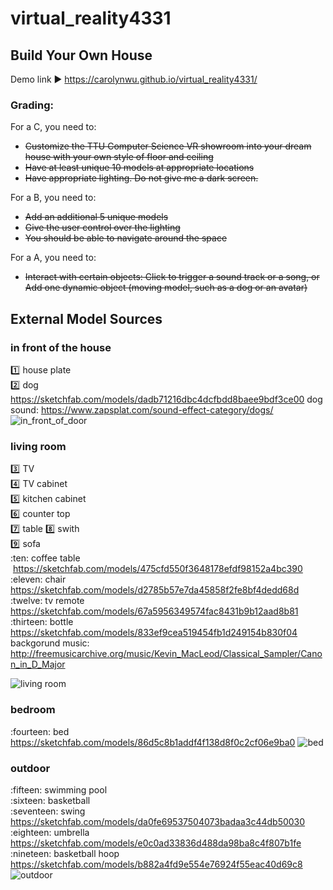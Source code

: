 # virtual_reality4331

## Build Your Own House


Demo link :arrow_forward: https://carolynwu.github.io/virtual_reality4331/

### **Grading:**  
For a C, you need to:
* ~~Customize the TTU Computer Science VR showroom into your dream house with your own style of floor and ceiling~~
* ~~Have at least unique 10 models at appropriate locations~~
* ~~Have appropriate lighting. Do not give me a dark screen.~~

For a B, you need to:
* ~~Add an additional 5 unique models~~
* ~~Give the user control over the lighting~~
* ~~You should be able to navigate around the space~~

For a A, you need to:
* ~~Interact with certain objects: Click to trigger a sound track or a song, or
Add one dynamic object (moving model, such as a dog or an avatar)~~


## **External Model Sources**
### **in front of the house**
:one: house plate  
:two: dog  https://sketchfab.com/models/dadb71216dbc4dcfbdd8baee9bdf3ce00 
dog sound: https://www.zapsplat.com/sound-effect-category/dogs/
![in_front_of_door](https://user-images.githubusercontent.com/22507322/36346696-ee6e9a20-1408-11e8-9316-86404e9e804e.PNG)

### **living room**
:three: TV    
:four: TV cabinet    
:five: kitchen cabinet   
:six: counter top   
:seven: table 
:eight: swith  
:nine: sofa  
:ten: coffee table  https://sketchfab.com/models/475cfd550f3648178efdf98152a4bc390  
:eleven: chair https://sketchfab.com/models/d2785b57e7da45858f2fe8bf4dedd68d     
:twelve: tv remote https://sketchfab.com/models/67a5956349574fac8431b9b12aad8b81    
:thirteen: bottle https://sketchfab.com/models/833ef9cea519454fb1d249154b830f04    
backgorund music: http://freemusicarchive.org/music/Kevin_MacLeod/Classical_Sampler/Canon_in_D_Major

![living room](https://user-images.githubusercontent.com/22507322/36346795-e4d8e120-140b-11e8-986d-cdaab7afc6aa.PNG)


### **bedroom**
:fourteen: bed  https://sketchfab.com/models/86d5c8b1addf4f138d8f0c2cf06e9ba0 
![bed](https://user-images.githubusercontent.com/22507322/36346802-0f9d1bb0-140c-11e8-886a-7020fbdf355e.PNG)


### **outdoor**
:fifteen: swimming pool  
:sixteen: basketball   
:seventeen: swing  https://sketchfab.com/models/da0fe69537504073badaa3c44db50030   
:eighteen: umbrella  https://sketchfab.com/models/e0c0ad33836d488da98ba8c4f807b1fe      
:nineteen: basketball hoop  https://sketchfab.com/models/b882a4fd9e554e76924f55eac40d69c8 
![outdoor](https://user-images.githubusercontent.com/22507322/36346805-2228bd98-140c-11e8-8de7-82903389292e.PNG)



